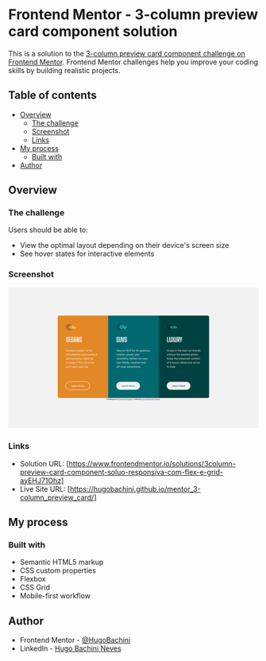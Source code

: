 # Frontend Mentor - 3-column preview card component solution

This is a solution to the [3-column preview card component challenge on Frontend Mentor](https://www.frontendmentor.io/challenges/3column-preview-card-component-pH92eAR2-). Frontend Mentor challenges help you improve your coding skills by building realistic projects. 

## Table of contents

- [Overview](#overview)
  - [The challenge](#the-challenge)
  - [Screenshot](#screenshot)
  - [Links](#links)
- [My process](#my-process)
  - [Built with](#built-with)
- [Author](#author)

## Overview

### The challenge

Users should be able to:

- View the optimal layout depending on their device's screen size
- See hover states for interactive elements

### Screenshot

![](./screenshot.png)

### Links

- Solution URL: [https://www.frontendmentor.io/solutions/3column-preview-card-component-soluo-responsiva-com-flex-e-grid-ayEHJ71Ohz]
- Live Site URL: [https://hugobachini.github.io/mentor_3-column_preview_card/]

## My process

### Built with

- Semantic HTML5 markup
- CSS custom properties
- Flexbox
- CSS Grid
- Mobile-first workflow

## Author

- Frontend Mentor - [@HugoBachini](https://www.frontendmentor.io/profile/HugoBachini)
- LinkedIn - [Hugo Bachini Neves](https://www.linkedin.com/in/hugo-bachini-neves-310556277/)

